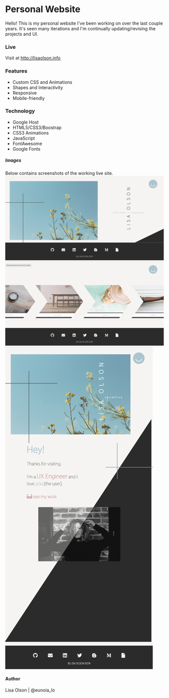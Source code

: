 # Personal Website
Hello!  This is my personal website I've been working on over the last couple years.  It's seen many iterations and I'm continually updating/revising the projects and UI. 

### Live
Visit at http://lisaolson.info

### Features
- Custom CSS and Animations
- Shapes and Interactivity 
- Responsive
- Mobile-friendly

### Technology
- Google Host
- HTML5/CSS3/Boostrap
- CSS3 Animations
- JavaScript
- FontAwesome
- Google Fonts

##### Images
Below contains screenshots of the working live site.
![Progress Bar Illustrations on whiteboard](public/images/portfolio_screen.png)
![Progress Bar Illustration](public/images/portfolio_screen2.png)
![Progress Bar](public/images/portfolio_screen3.png)

#### Author
Lisa Olson | @eunoia_lo

